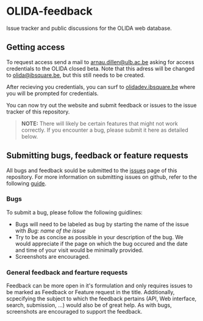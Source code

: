 # OLIDA-feedback
Issue tracker and public discussions for the OLIDA web database.

## Getting access

To request access send a mail to arnau.dillen@ulb.ac.be asking for access credentials to the OLIDA closed beta. Note that this adress will be changed to olida@ibsquare.be, but this still needs to be created.

After recieving you credentials, you can surf to [olidadev.ibsquare.be](olidadev.ibsquare.be) where you will be prompted for credentials. 

You can now try out the website and submit feedback or issues to the issue tracker of this repository. 

> **NOTE:** There will likely be certain features that might not work correctly. If you encounter a bug, please submit it here as detailed below. 


## Submitting bugs, feedback or feature requests

All bugs and feedback sould be submitted to the [issues](https://github.com/oligogenic/OLIDA-feedback/issues) page of this repository. For more information on submitting issues on github, refer to the following [guide](https://help.github.com/en/github/managing-your-work-on-github/creating-an-issue).

### Bugs

To submit a bug, please follow the following guidlines:

* Bugs will need to be labeled as bug by starting the name of the issue with *Bug: name of the issue*
* Try to be as concise as possible in your description of the bug. We would appreciate if the page on which the bug occured and the date and time of your visit would be minimally provided.
* Screenshots are encouraged.

### General feedback and fearture requests

Feedback can be more open in it's formulation and only requires issues to be marked as Feedback or Feature request in the title. Additionally, scpecifying the subject to which the feedback pertains (API, Web interface, search, submission, ...) would also be of great help. As with bugs, screenshots are encouraged to support the feedback.

